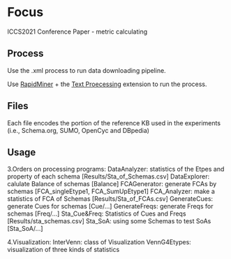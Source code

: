 # Focus
ICCS2021 Conference Paper - metric calculating


## Process

Use the .xml process to run data downloading pipeline. 

Use [RapidMiner](https://rapidminer.com/) + the [Text Proecessing](https://marketplace.rapidminer.com/UpdateServer/faces/product_details.xhtml?productId=rmx_text) extension to run the process.

## Files

Each file encodes the portion of the reference KB used in the experiments (i.e., Schema.org, SUMO, OpenCyc and DBpedia)


## Usage

3.Orders on processing programs:
  DataAnalyzer: statistics of the Etpes and property of each schema [Results/Sta_of_Schemas.csv]
  DataExplorer: calulate Balance of schemas [Balance]
  FCAGenerator: generate FCAs by schemas [FCA_singleEtype1, FCA_SumUpEtype1]
  FCA_Analyzer: make a statistics of FCA of Schemas [Results/Sta_of_FCAs.csv]
  GenerateCues: generate Cues for schemas [Cue/...]
  GenerateFreqs: generate Freqs for schemas [Freq/...]
  Sta_Cue&Freq: Statistics of Cues and Freqs [Results/sta_schemas.csv]
  Sta_SoA: using some Schemas to test SoAs [Sta_SoA/...]


4.Visualization:
  InterVenn: class of Visualization
  VennG4Etypes: visualization of three kinds of statistics
